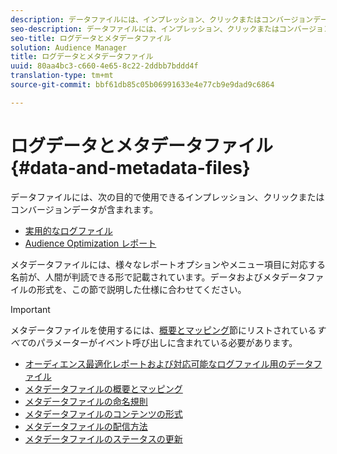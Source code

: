 ```yaml
---
description: データファイルには、インプレッション、クリックまたはコンバージョンデータが含まれ、オーディエンス最適化レポートや対応可能なログファイルで使用できます。 メタデータファイルには、様々なレポートオプションやメニュー項目に対応する名前が、人間が判読できる形で記載されています。データおよびメタデータファイルの形式を、この節で説明した仕様に合わせてください。
seo-description: データファイルには、インプレッション、クリックまたはコンバージョンデータが含まれ、オーディエンス最適化レポートや対応可能なログファイルで使用できます。 メタデータファイルには、様々なレポートオプションやメニュー項目に対応する名前が、人間が判読できる形で記載されています。データおよびメタデータファイルの形式を、この節で説明した仕様に合わせてください。
seo-title: ログデータとメタデータファイル
solution: Audience Manager
title: ログデータとメタデータファイル
uuid: 80aa4bc3-c660-4e65-8c22-2ddbb7bddd4f
translation-type: tm+mt
source-git-commit: bbf61db85c05b06991633e4e77cb9e9dad9c6864

---
```



# ログデータとメタデータファイル{#data-and-metadata-files}

データファイルには、次の目的で使用できるインプレッション、クリックまたはコンバージョンデータが含まれます。

* [実用的なログファイル](/help/using/integration/media-data-integration/actionable-log-files.md)
* [Audience Optimization レポート](/help/using/reporting/audience-optimization-reports/audience-optimization-reports.md)

メタデータファイルには、様々なレポートオプションやメニュー項目に対応する名前が、人間が判読できる形で記載されています。データおよびメタデータファイルの形式を、この節で説明した仕様に合わせてください。

>[!IMPORTANT]
>
>メタデータファイルを使用するには、[概要とマッピング](../../../reporting/audience-optimization-reports/metadata-files-intro/metadata-file-overview.md)節にリストされている&#x200B;*すべて*&#x200B;のパラメーターがイベント呼び出しに含まれている必要があります。

* [オーディエンス最適化レポートおよび対応可能なログファイル用のデータファイル](/help/using/reporting/audience-optimization-reports/metadata-files-intro/datafiles-intro.md)
* [メタデータファイルの概要とマッピング](/help/using/reporting/audience-optimization-reports/metadata-files-intro/metadata-file-overview.md)
* [メタデータファイルの命名規則](/help/using/reporting/audience-optimization-reports/metadata-files-intro/metadata-file-names.md)
* [メタデータファイルのコンテンツの形式](/help/using/reporting/audience-optimization-reports/metadata-files-intro/metadata-file-contents.md)
* [メタデータファイルの配信方法](/help/using/reporting/audience-optimization-reports/metadata-files-intro/metadata-delivery-methods.md)
* [メタデータファイルのステータスの更新](/help/using/reporting/audience-optimization-reports/metadata-files-intro/metadata-update-status.md)




